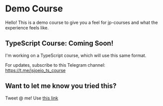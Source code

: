 # Demo Course

Hello! This is a demo course to give you a feel for jp-courses and what the experience feels like.

## TypeScript Course: Coming Soon!

I'm working on a TypeScript course, which will use this same format.

For updates, subscribe to this Telegram channel: https://t.me/jsjoeio_ts_course

## Want to let me know you tried this?

Tweet @ me! Use [this link](https://twitter.com/intent/tweet?text=Hey%20%40jsjoeio!%20I%20tried%20your%20CLI%20for%20your%20upcoming%20TypeScript%20course%20and%20it%27s%20awesome%20%F0%9F%9A%80%0A%0AFor%20others%20who%20want%20to%20check%20it%20out%2C%20here%20is%20a%20link%3A%0Ahttps%3A%2F%2Fgithub.com%2Fjsjoeio%2Fjp-courses-install)
